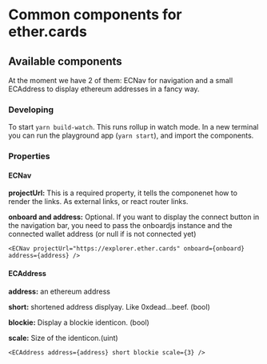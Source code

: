 # Common components for ether.cards



## Available components

At the moment we have 2 of them:
ECNav for navigation and a small ECAddress to display ethereum addresses in a fancy way.

### Developing

To start `yarn build-watch`. This runs rollup in watch mode.
In a new terminal you can run the playground app (`yarn start`), and import the components.

### Properties

#### ECNav

__projectUrl:__ This is a required property, it tells the componenet how to render the links. As external links, or react router links.

__onboard and address:__ Optional. If you want to display the connect button in the navigation bar, you need to pass the onboardjs instance and the connected wallet address (or null if is not connected yet)

`<ECNav projectUrl="https://explorer.ether.cards" onboard={onboard} address={address} />`

#### ECAddress

__address:__ an ethereum address

__short:__ shortened address displyay. Like 0xdead...beef. (bool)

__blockie:__ Display a blockie identicon. (bool)

__scale:__ Size of the identicon.(uint)


`<ECAddress address={address} short blockie scale={3} />`




